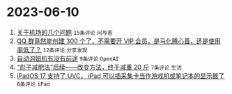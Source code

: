 # 2023-06-10

1. [关于机场的几个问题](https://www.v2ex.com/t/947477) `15条评论` `问与答`
1. [QQ 群竟然能创建 300 个了，不需要开 VIP 会员，是马化腾心善，还是使用率低了？](https://www.v2ex.com/t/947469) `12条评论` `分享发现`
1. [自动泡妞机有没有前途](https://www.v2ex.com/t/947473) `9条评论` `OpenAI`
1. [“彪子减肥法”后续——改变方法，终于减重 20 斤](https://www.v2ex.com/t/947474) `7条评论` `生活`
1. [iPadOS 17 支持了 UVC， iPad 可以插采集卡当作游戏机或笔记本的显示器了](https://www.v2ex.com/t/947468) `6条评论` `iPad`
